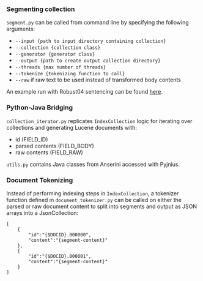 ### Segmenting collection

`segment.py` can be called from command line by specifying the following arguments:  
- `--input {path to input directory containing collection}`
- `--collection {collection class}`
- `--generator {generator class}`
- `--output {path to create output collection directory}`
- `--threads {max number of threads} `
- `--tokenize {tokenizing function to call}`
- `--raw` if raw text to be used instead of transformed body contents  

An example run with Robust04 sentencing can be found [here](example/example.md).

### Python-Java Bridging

`collection_iterator.py` replicates `IndexCollection` logic for iterating over collections and generating Lucene documents with:
- id (FIELD_ID) 
- parsed contents (FIELD_BODY)
- raw contents (FIELD_RAW)  

`utils.py` contains Java classes from Anserini accessed with Pyjnius.  

### Document Tokenizing

Instead of performing indexing steps in `IndexCollection`, a tokenizer function defined in `document_tokenizer.py` 
can be called on either the parsed or raw document content to split into segments and output as JSON arrays into a JsonCollection:  

```
[
    {
        "id":"{$DOCID}.000000",
        "content":"{segment-content}"
	},
    {
        "id":"{$DOCID}.000001",
        "content":"{segment-content}"
    }
]
```

